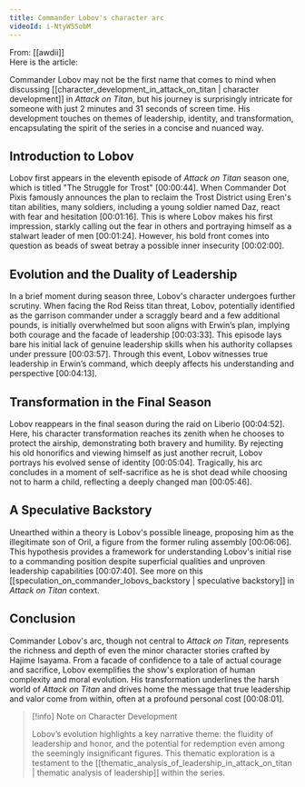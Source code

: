 ```yaml
---
title: Commander Lobov's character arc
videoId: i-NtyW5SobM
---
```


From: [[awdii]] <br/> 
Here is the article:

Commander Lobov may not be the first name that comes to mind when discussing [[character_development_in_attack_on_titan | character development]] in *Attack on Titan*, but his journey is surprisingly intricate for someone with just 2 minutes and 31 seconds of screen time. His development touches on themes of leadership, identity, and transformation, encapsulating the spirit of the series in a concise and nuanced way.

## Introduction to Lobov

Lobov first appears in the eleventh episode of *Attack on Titan* season one, which is titled "The Struggle for Trost" <a class="yt-timestamp" data-t="00:00:44">[00:00:44]</a>. When Commander Dot Pixis famously announces the plan to reclaim the Trost District using Eren's titan abilities, many soldiers, including a young soldier named Daz, react with fear and hesitation <a class="yt-timestamp" data-t="00:01:16">[00:01:16]</a>. This is where Lobov makes his first impression, starkly calling out the fear in others and portraying himself as a stalwart leader of men <a class="yt-timestamp" data-t="00:01:24">[00:01:24]</a>. However, his bold front comes into question as beads of sweat betray a possible inner insecurity <a class="yt-timestamp" data-t="00:02:00">[00:02:00]</a>.

## Evolution and the Duality of Leadership

In a brief moment during season three, Lobov's character undergoes further scrutiny. When facing the Rod Reiss titan threat, Lobov, potentially identified as the garrison commander under a scraggly beard and a few additional pounds, is initially overwhelmed but soon aligns with Erwin’s plan, implying both courage and the facade of leadership <a class="yt-timestamp" data-t="00:03:33">[00:03:33]</a>. This episode lays bare his initial lack of genuine leadership skills when his authority collapses under pressure <a class="yt-timestamp" data-t="00:03:57">[00:03:57]</a>. Through this event, Lobov witnesses true leadership in Erwin’s command, which deeply affects his understanding and perspective <a class="yt-timestamp" data-t="00:04:13">[00:04:13]</a>.

## Transformation in the Final Season

Lobov reappears in the final season during the raid on Liberio <a class="yt-timestamp" data-t="00:04:52">[00:04:52]</a>. Here, his character transformation reaches its zenith when he chooses to protect the airship, demonstrating both bravery and humility. By rejecting his old honorifics and viewing himself as just another recruit, Lobov portrays his evolved sense of identity <a class="yt-timestamp" data-t="00:05:04">[00:05:04]</a>. Tragically, his arc concludes in a moment of self-sacrifice as he is shot dead while choosing not to harm a child, reflecting a deeply changed man <a class="yt-timestamp" data-t="00:05:46">[00:05:46]</a>.

## A Speculative Backstory

Unearthed within a theory is Lobov's possible lineage, proposing him as the illegitimate son of Oril, a figure from the former ruling assembly <a class="yt-timestamp" data-t="00:06:06">[00:06:06]</a>. This hypothesis provides a framework for understanding Lobov's initial rise to a commanding position despite superficial qualities and unproven leadership capabilities <a class="yt-timestamp" data-t="00:07:40">[00:07:40]</a>. See more on this [[speculation_on_commander_lobovs_backstory | speculative backstory]] in *Attack on Titan* context.

## Conclusion

Commander Lobov's arc, though not central to *Attack on Titan*, represents the richness and depth of even the minor character stories crafted by Hajime Isayama. From a facade of confidence to a tale of actual courage and sacrifice, Lobov exemplifies the show's exploration of human complexity and moral evolution. His transformation underlines the harsh world of *Attack on Titan* and drives home the message that true leadership and valor come from within, often at a profound personal cost <a class="yt-timestamp" data-t="00:08:01">[00:08:01]</a>.

> [!info] Note on Character Development
>
> Lobov’s evolution highlights a key narrative theme: the fluidity of leadership and honor, and the potential for redemption even among the seemingly insignificant figures. This thematic exploration is a testament to the [[thematic_analysis_of_leadership_in_attack_on_titan | thematic analysis of leadership]] within the series.